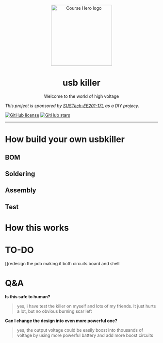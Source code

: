 <div>
<p align="center">
<a href="https://www.pixilart.com/art/usbkiller-sr2357abcd61f96" >
  <img width="200" src="https://i.postimg.cc/0N19M2bg/sr2357abcd61f96.png" alt="Course Hero logo">
</a>
  </p>  
<h1 align="center">
  usb killer
</h1>
<p align="center">
Welcome to the world of high voltage
</p>
</div>

_This project is sponsored by [SUSTech-EE201-17L](https://nces.cra.moe/course/286/) as a DIY projecy._ 

[![GitHub license](https://img.shields.io/github/license/drinktoomuchsax/usb-killer)](https://github.com/drinktoomuchsax/usb-killer/blob/main/LICENSE)      [![GitHub stars](https://img.shields.io/github/stars/drinktoomuchsax/usb-killer?style=social)](https://github.com/drinktoomuchsax/usb-killer/stargazers/)

---

# How build your own usbkiller
## BOM
## Soldering
## Assembly
## Test

# How this works

# TO-DO

[]redesign the pcb making it both circuits board and shell

# Q&A
**Is this safe to human?**
> yes, i have test the killer on myself and lots of my friends. It just hurts a lot, but no obvious burning scar left

**Can I change the design into even more powerful one?**  
> yes, the output voltage could be easily boost into thousands of voltage by using more powerful battery and add more boost circuits
